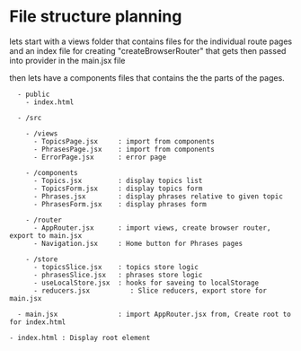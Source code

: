 # File structure planning
lets start with a views folder that contains files for the individual route pages and an index file for creating "createBrowserRouter" that gets then passed into provider in the main.jsx file

then lets have a components files that contains the the parts of the pages.

      - public
        - index.html

      - /src

        - /views
          - TopicsPage.jsx     : import from components
          - PhrasesPage.jsx    : import from components
          - ErrorPage.jsx      : error page

        - /components
          - Topics.jsx         : display topics list
          - TopicsForm.jsx     : display topics form
          - Phrases.jsx        : display phrases relative to given topic
          - PhrasesForm.jsx    : display phrases form

        - /router
          - AppRouter.jsx      : import views, create browser router, export to main.jsx
          - Navigation.jsx     : Home button for Phrases pages
        
        - /store
          - topicsSlice.jsx    : topics store logic
          - phrasesSlice.jsx   : phrases store logic
          - useLocalStore.jsx  : hooks for saveing to localStorage
          - reducers.jsx          : Slice reducers, export store for main.jsx

      - main.jsx               : import AppRouter.jsx from, Create root to for index.html

    - index.html : Display root element